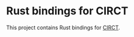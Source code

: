 # Rust bindings for CIRCT

This project contains Rust bindings for [CIRCT](https://github.com/llvm/circt).
